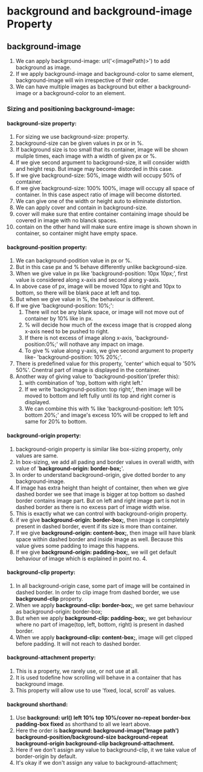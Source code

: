 # background and background-image Property

## background-image

1. We can apply background-image: url('<(imagePath)>') to add background as image.
2. If we apply background-image and background-color to same element, background-image will win irrespective of their order.
3. We can have multiple images as background but either a background-image or a background-color to an element.

### Sizing and positioning background-image:

#### background-size property:

1. For sizing we use background-size: property.
2. background-size can be given values in px or in %.
3. If background size is too small that its container, image will be shown muliple times, each image with a width of given px or %.
4. If we give second argument to background-size, it will consider width and height resp. But image may become distorded in this case.
5. If we give background-size: 50%, image width will occupy 50% of comtainer.
6. If we give background-size: 100% 100%, image will occupy all space of container. In this case aspect ratio of image will become distorted.
7. We can give one of the width or height auto to eliminate distortion.
8. We can apply cover and contain in background-size.
9. cover will make sure that entire container containing image should be covered in image with no blanck spaces.
10. contain on the other hand will make sure entire image is shown shown in container, so container might have empty space.

#### background-position property:

1. We can background-podition value in px or %.
2. But in this case px and % behave differently unlike background-size.
3. When we give value in px like 'background-position: 10px 10px;', first value is considered along x-axis and second along y-axis.
4. In above case of px, image will be moved 10px to right and 10px to bottom, so there will be blank pace at left and top.
5. But when we give value in %, the behaviour is different.
6. If we give 'background-position: 10%;':
   1. There will not be any blank space, or image will not move out of container by 10% like in px.
   2. % will decide how much of the excess image that is cropped along x-axis need to be pushed to right.
   3. If there is not excess of image along x-axis, 'background-position:0%;' will nothave any impact on image.
   4. To give % value along y-axis, we give second argument to property like- 'background-position: 10% 20%;'.
7. There is predefined value for this property, 'center' which equal to '50% 50%'. Cnentral part of image is displayed in the container.
8. Another way of giving value to 'background-position'(prefer this):
   1. with combination of 'top, bottom with right left.'
   2. If we write 'background-position: top right;', then image will be moved to bottom and left fully until its top and right corner is displayed.
   3. We can combine this with % like 'background-position: left 10% bottom 20%;' and image's excess 10% will be cropped to left and same for 20% to bottom.

#### background-origin property:

1. background-origin property is similar like box-sizing property, only values are same.
2. In box-sizing, we add all pading and border values in overall width, with value of '**background-origin: border-box;**'.
3. In order to understand background-origin, give dotted border to any background-image.
4. If image has extra height than height of container, then when we give dashed border we see that image is bigger at top bottom so dashed border contains image part. But on left and right image part is not in dashed border as there is no excess part of image width wise.
5. This is exactly what we can control with background-origin property.
6. if we give **background-origin: border-box;**, then image is completely present in dashed border, event if its size is more than container.
7. If we give **background-origin: content-box;**, then image will have blank space within dashed border and inside image as well. Because this value gives some padding to image this happens.
8. If we give **background-origin: padding-box;**, we will get default behaviour of image which is explained in point no. 4.

#### background-clip property:

1. In all background-origin case, some part of image will be contained in dashed border. In order to clip image from dashed border, we use **background-clip** property.
2. When we apply **background-clip: border-box;**, we get same behaviour as background-origin: border-box;
3. But when we apply **background-clip: padding-box;**, we get behaviour where no part of image(top, left, bottom, right) is present in dashed border.
4. When we apply **background-clip: content-box;**, image will get clipped before padding. It will not reach to dashed border.

#### background-attachment property:

1. This is a property, we rarely use, or not use at all.
2. It is used todefine how scrolling will behave in a container that has background image.
3. This property will allow use to use 'fixed, local, scroll' as values.

#### background shorthand:

1. Use **background: url() left 10% top 10%/cover no-repeat border-box padding-box fixed** as shorthand to all we leart above.
2. Here the order is **background: background-image('Image path') background-position/background-size background-repeat background-origin background-clip background-attachment.**
3. Here if we don't assign any value to background-clip, it we take value of border-origin by default.
4. It's okay if we don't assign any value to background-attachment;

